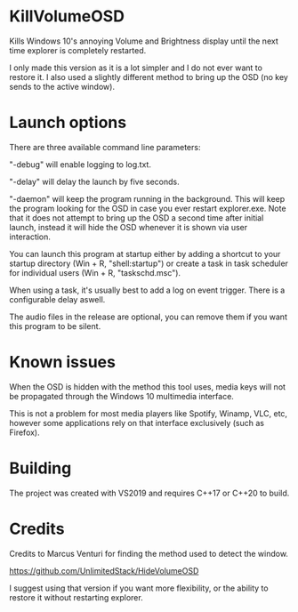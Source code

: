 # KillVolumeOSD

Kills Windows 10's annoying Volume and Brightness display until the next time explorer is completely restarted.

I only made this version as it is a lot simpler and I do not ever want to restore it. I also used a slightly different method to bring up the OSD (no key sends to the active window).

# Launch options

There are three available command line parameters:

"-debug" will enable logging to log.txt.

"-delay" will delay the launch by five seconds.

"-daemon" will keep the program running in the background. This will keep the program looking for the OSD in case you ever restart explorer.exe.
Note that it does not attempt to bring up the OSD a second time after initial launch, instead it will hide the OSD whenever it is shown via user interaction.

You can launch this program at startup either by adding a shortcut to your startup directory (Win + R, "shell:startup") or create a task in task scheduler for individual users (Win + R, "taskschd.msc").

When using a task, it's usually best to add a log on event trigger. There is a configurable delay aswell.

The audio files in the release are optional, you can remove them if you want this program to be silent.

# Known issues

When the OSD is hidden with the method this tool uses, media keys will not be propagated through the Windows 10 multimedia interface.

This is not a problem for most media players like Spotify, Winamp, VLC, etc, however some applications rely on that interface exclusively (such as Firefox).

# Building

The project was created with VS2019 and requires C++17 or C++20 to build.

# Credits

Credits to Marcus Venturi for finding the method used to detect the window.

https://github.com/UnlimitedStack/HideVolumeOSD

I suggest using that version if you want more flexibility, or the ability to restore it without restarting explorer.
